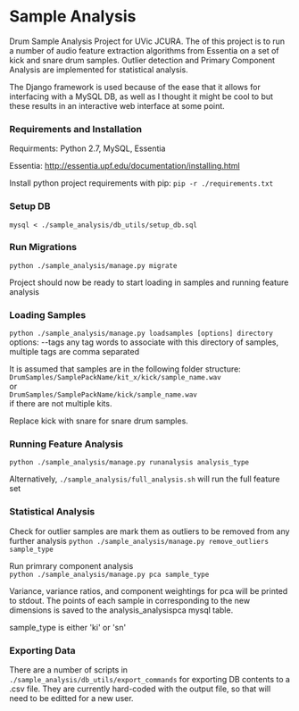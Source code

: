 # Sample Analysis
Drum Sample Analysis Project for UVic JCURA. The of this project is to run a number of audio feature extraction algorithms from Essentia on a set of kick and snare drum samples. Outlier detection and Primary Component Analysis are implemented for statistical analysis. 

The Django framework is used because of the ease that it allows for interfacing with a MySQL DB, as well as I thought it might be cool to but these results in an interactive web interface at some point.

### Requirements and Installation

Requirments: Python 2.7, MySQL, Essentia

Essentia: http://essentia.upf.edu/documentation/installing.html

Install python project requirements with pip:  `pip -r ./requirements.txt`

### Setup DB

`mysql < ./sample_analysis/db_utils/setup_db.sql`

### Run Migrations

`python ./sample_analysis/manage.py migrate`

Project should now be ready to start loading in samples and running feature analysis

### Loading Samples

`python ./sample_analysis/manage.py loadsamples [options] directory` <br />
  options:
    --tags any tag words to associate with this directory of samples, multiple tags are comma separated

It is assumed that samples are in the following folder structure:
`DrumSamples/SamplePackName/kit_x/kick/sample_name.wav`<br />
or<br />
`DrumSamples/SamplePackName/kick/sample_name.wav`<br />
if there are not multiple kits.

Replace kick with snare for snare drum samples.

### Running Feature Analysis

`python ./sample_analysis/manage.py runanalysis analysis_type`

Alternatively, `./sample_analysis/full_analysis.sh` will run the full feature set

### Statistical Analysis

Check for outlier samples are mark them as outliers to be removed from any further analysis
`python ./sample_analysis/manage.py remove_outliers sample_type`

Run primrary component analysis<br />
`python ./sample_analysis/manage.py pca sample_type`

Variance, variance ratios, and component weightings for pca will be printed to stdout. The points of each sample in corresponding to the new dimensions is saved to the analysis_analysispca mysql table.

sample_type is either 'ki' or 'sn'

### Exporting Data

There are a number of scripts in `./sample_analysis/db_utils/export_commands` for exporting DB contents to a .csv file. They are currently hard-coded with the output file, so that will need to be editted for a new user.






